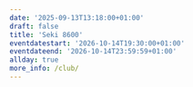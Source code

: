 ```yaml
---
date: '2025-09-13T13:18:00+01:00'
draft: false
title: 'Seki 8600'
eventdatestart: '2026-10-14T19:30:00+01:00'
eventdateend: '2026-10-14T23:59:59+01:00'
allday: true
more_info: /club/
---
```

